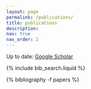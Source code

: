 ```yaml
---
layout: page
permalink: /publications/
title: publications
description:
nav: true
nav_order: 2
---
```


Up to date:
[Google Scholar](https://scholar.google.com/citations?user=gxM0BLwAAAAJ&hl=en)

<!-- _pages/publications.md -->

<!-- Bibsearch Feature -->

{% include bib_search.liquid %}

<div class="publications">
 {% bibliography -f papers %}
</div>
